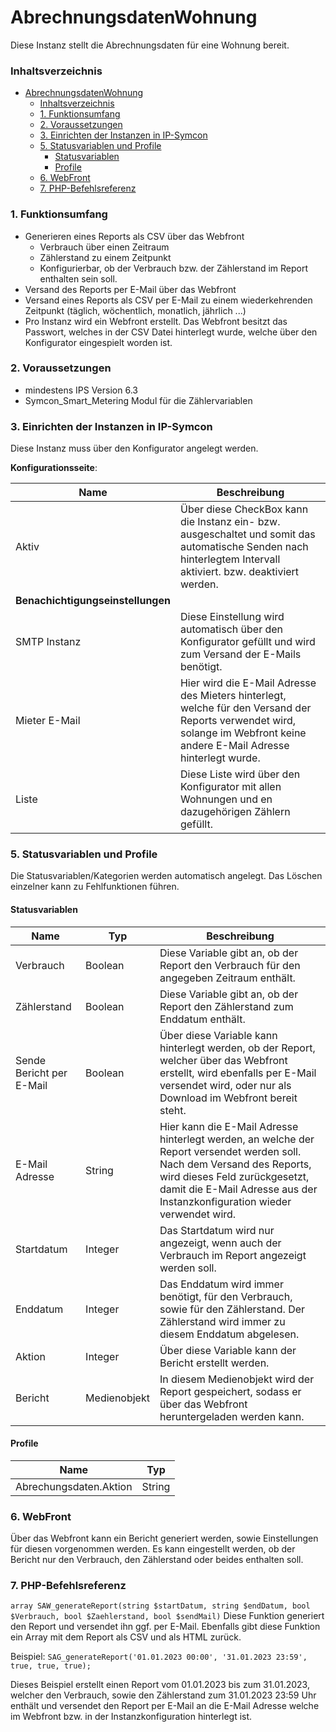 # AbrechnungsdatenWohnung
Diese Instanz stellt die Abrechnungsdaten für eine Wohnung bereit.

### Inhaltsverzeichnis

- [AbrechnungsdatenWohnung](#abrechnungsdatenwohnung)
    - [Inhaltsverzeichnis](#inhaltsverzeichnis)
    - [1. Funktionsumfang](#1-funktionsumfang)
    - [2. Voraussetzungen](#2-voraussetzungen)
    - [3. Einrichten der Instanzen in IP-Symcon](#3-einrichten-der-instanzen-in-ip-symcon)
    - [5. Statusvariablen und Profile](#5-statusvariablen-und-profile)
      - [Statusvariablen](#statusvariablen)
      - [Profile](#profile)
    - [6. WebFront](#6-webfront)
    - [7. PHP-Befehlsreferenz](#7-php-befehlsreferenz)

### 1. Funktionsumfang

* Generieren eines Reports als CSV über das Webfront
  * Verbrauch über einen Zeitraum
  * Zählerstand zu einem Zeitpunkt
  * Konfigurierbar, ob der Verbrauch bzw. der Zählerstand im Report enthalten sein soll.
* Versand des Reports per E-Mail über das Webfront
* Versand eines Reports als CSV per E-Mail zu einem wiederkehrenden Zeitpunkt (täglich, wöchentlich, monatlich, jährlich ...)
* Pro Instanz wird ein Webfront erstellt. Das Webfront besitzt das Passwort, welches in der CSV Datei hinterlegt wurde, welche über den Konfigurator eingespielt worden ist.

### 2. Voraussetzungen

* mindestens IPS Version 6.3
* Symcon_Smart_Metering Modul für die Zählervariablen

### 3. Einrichten der Instanzen in IP-Symcon

Diese Instanz muss über den Konfigurator angelegt werden.

__Konfigurationsseite__:

Name     | Beschreibung
-------- | ------------------
Aktiv | Über diese CheckBox kann die Instanz ein- bzw. ausgeschaltet und somit das automatische Senden nach hinterlegtem Intervall aktiviert. bzw. deaktiviert werden. 
**Benachichtigungseinstellungen** |
SMTP Instanz | Diese Einstellung wird automatisch über den Konfigurator gefüllt und wird zum Versand der E-Mails benötigt.
Mieter E-Mail | Hier wird die E-Mail Adresse des Mieters hinterlegt, welche für den Versand der Reports verwendet wird, solange im Webfront keine andere E-Mail Adresse hinterlegt wurde.
Liste | Diese Liste wird über den Konfigurator mit allen Wohnungen und en dazugehörigen Zählern gefüllt.

### 5. Statusvariablen und Profile

Die Statusvariablen/Kategorien werden automatisch angelegt. Das Löschen einzelner kann zu Fehlfunktionen führen.

#### Statusvariablen

Name   | Typ     | Beschreibung
------ | ------- | ------------
Verbrauch|Boolean|Diese Variable gibt an, ob der Report den Verbrauch für den angegeben Zeitraum enthält.
Zählerstand|Boolean|Diese Variable gibt an, ob der Report den Zählerstand zum Enddatum enthält.
Sende Bericht per E-Mail| Boolean | Über diese Variable kann hinterlegt werden, ob der Report, welcher über das Webfront erstellt, wird ebenfalls per E-Mail versendet wird, oder nur als Download im Webfront bereit steht.
E-Mail Adresse | String | Hier kann die E-Mail Adresse hinterlegt werden, an welche der Report versendet werden soll. Nach dem Versand des Reports, wird dieses Feld zurückgesetzt, damit die E-Mail Adresse aus der Instanzkonfiguration wieder verwendet wird.
Startdatum | Integer | Das Startdatum wird nur angezeigt, wenn auch der Verbrauch im Report angezeigt werden soll.
Enddatum | Integer | Das Enddatum wird immer benötigt, für den Verbrauch, sowie für den Zählerstand. Der Zählerstand wird immer zu diesem Enddatum abgelesen.
Aktion | Integer | Über diese Variable kann der Bericht erstellt werden.
Bericht | Medienobjekt | In diesem Medienobjekt wird der Report gespeichert, sodass er über das Webfront heruntergeladen werden kann.

#### Profile

Name   | Typ
------ | -------
 Abrechungsdaten.Aktion| String

### 6. WebFront

Über das Webfront kann ein Bericht generiert werden, sowie Einstellungen für diesen vorgenommen werden. Es kann eingestellt werden, ob der Bericht nur den Verbrauch, den Zählerstand oder beides enthalten soll.

### 7. PHP-Befehlsreferenz

`array SAW_generateReport(string $startDatum, string $endDatum, bool $Verbrauch, bool $Zaehlerstand, bool $sendMail)`
Diese Funktion generiert den Report und versendet ihn ggf. per E-Mail.
Ebenfalls gibt diese Funktion ein Array mit dem Report als CSV und als HTML zurück.

Beispiel:
`SAG_generateReport('01.01.2023 00:00', '31.01.2023 23:59', true, true, true);`

Dieses Beispiel erstellt einen Report vom 01.01.2023 bis zum 31.01.2023, welcher den Verbrauch, sowie den Zählerstand zum 31.01.2023 23:59 Uhr enthält und versendet den Report per E-Mail an die E-Mail Adresse welche im Webfront bzw. in der Instanzkonfiguration hinterlegt ist.